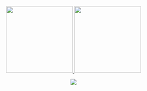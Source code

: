 <h1 align="center"> </h1>

<div align="center">
  <a href="https://github.com/thaispapa">
  <img height="180em" src="https://github-readme-stats.vercel.app/api?username=thaispapa&show_icons=true&theme=dracula&include_all_commits=true&count_private=true"/>
  <img height="180em" src="https://github-readme-stats.vercel.app/api/top-langs/?username=thaispapa&layout=compact&langs_count=7&theme=dracula"/>
</div>

<p align="center">
  <a href="https://skillicons.dev">
    <img src="https://skillicons.dev/icons?i=git,powershell,javascript,html,css,vim,debian,figma,kali,mysql,ubuntu,c,python" />
  </a>
</p>

&nbsp;
<div align="center">
 
</div>
